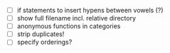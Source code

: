 - [ ] if statements to insert hypens between vowels (?)
- [ ] show full filename incl. relative directory
- [ ] anonymous functions in categories
- [ ] strip duplicates!
- [ ] specify orderings?
